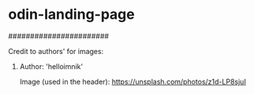 # odin-landing-page

#######################

Credit to authors' for images:

1. Author: 'helloimnik'

    Image (used in the header): https://unsplash.com/photos/z1d-LP8sjuI
